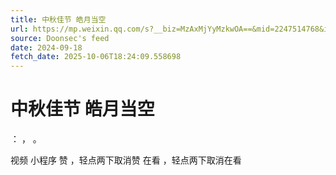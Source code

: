 ```yaml
---
title: 中秋佳节 皓月当空
url: https://mp.weixin.qq.com/s?__biz=MzAxMjYyMzkwOA==&mid=2247514768&idx=1&sn=394e8a3ca78ecb7df13bb04a712f4e95
source: Doonsec's feed
date: 2024-09-18
fetch_date: 2025-10-06T18:24:09.558698
---
```


# 中秋佳节 皓月当空

：
，
。

视频
小程序
赞
，轻点两下取消赞
在看
，轻点两下取消在看